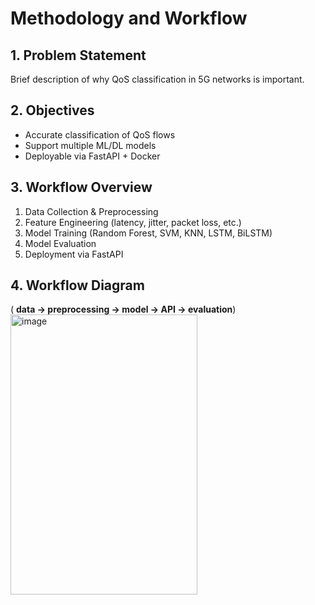 # Methodology and Workflow

## 1. Problem Statement
Brief description of why QoS classification in 5G networks is important.

## 2. Objectives
- Accurate classification of QoS flows  
- Support multiple ML/DL models  
- Deployable via FastAPI + Docker  

## 3. Workflow Overview
1. Data Collection & Preprocessing  
2. Feature Engineering (latency, jitter, packet loss, etc.)  
3. Model Training (Random Forest, SVM, KNN, LSTM, BiLSTM)  
4. Model Evaluation  
5. Deployment via FastAPI  

## 4. Workflow Diagram
( **data → preprocessing → model → API → evaluation**)
<img width="299" height="448" alt="image" src="https://github.com/user-attachments/assets/0c090bfb-a035-4629-bab2-a27cd4ba09b5" />


